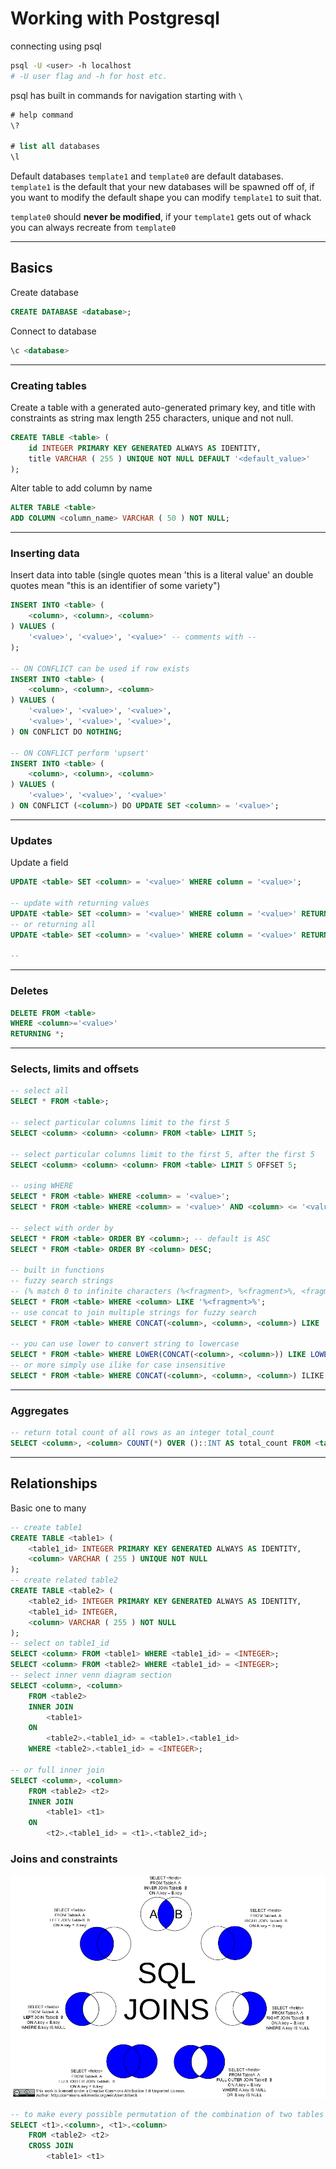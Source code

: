 # Working with Postgresql

connecting using psql

```sh
psql -U <user> -h localhost
# -U user flag and -h for host etc.
```

psql has built in commands for navigation starting with `\`

```sql
# help command
\?

# list all databases
\l
```

Default databases `template1` and `template0` are default databases. `template1` is the default that your new databases will be spawned off of, if you want to modify the default shape you can modify `template1` to suit that.

`template0` should **never be modified**, if your `template1` gets out of whack you can always recreate from `template0`

---

## Basics

Create database

```sql
CREATE DATABASE <database>;
```

Connect to database

```sql
\c <database>
```

---

### Creating tables

Create a table with a generated auto-generated primary key, and title with constraints as string max length 255 characters, unique and not null.

```sql
CREATE TABLE <table> (
    id INTEGER PRIMARY KEY GENERATED ALWAYS AS IDENTITY,
    title VARCHAR ( 255 ) UNIQUE NOT NULL DEFAULT '<default_value>'
);
```

Alter table to add column by name

```sql
ALTER TABLE <table>
ADD COLUMN <column_name> VARCHAR ( 50 ) NOT NULL;
```

---

### Inserting data

Insert data into table (single quotes mean 'this is a literal value' an double quotes mean "this is an identifier of some variety")

```sql
INSERT INTO <table> (
    <column>, <column>, <column>
) VALUES (
    '<value>', '<value>', '<value>' -- comments with --
);

-- ON CONFLICT can be used if row exists
INSERT INTO <table> (
    <column>, <column>, <column>
) VALUES (
    '<value>', '<value>', '<value>',
    '<value>', '<value>', '<value>',
) ON CONFLICT DO NOTHING;

-- ON CONFLICT perform 'upsert'
INSERT INTO <table> (
    <column>, <column>, <column>
) VALUES (
    '<value>', '<value>', '<value>'
) ON CONFLICT (<column>) DO UPDATE SET <column> = '<value>';
```

---

### Updates

Update a field

```sql
UPDATE <table> SET <column> = '<value>' WHERE column = '<value>';

-- update with returning values
UPDATE <table> SET <column> = '<value>' WHERE column = '<value>' RETURNING <column>, <column>, <column>;
-- or returning all
UPDATE <table> SET <column> = '<value>' WHERE column = '<value>' RETURNING *;

--
```

---

### Deletes

```sql
DELETE FROM <table>
WHERE <column>='<value>'
RETURNING *;
```

---

### Selects, limits and offsets

```sql
-- select all
SELECT * FROM <table>;

-- select particular columns limit to the first 5
SELECT <column> <column> <column> FROM <table> LIMIT 5;

-- select particular columns limit to the first 5, after the first 5
SELECT <column> <column> <column> FROM <table> LIMIT 5 OFFSET 5;

-- using WHERE
SELECT * FROM <table> WHERE <column> = '<value>';
SELECT * FROM <table> WHERE <column> = '<value>' AND <column> <= '<value>' OR <column >;

-- select with order by
SELECT * FROM <table> ORDER BY <column>; -- default is ASC
SELECT * FROM <table> ORDER BY <column> DESC;

-- built in functions
-- fuzzy search strings
-- (% match 0 to infinite characters (%<fragment>, %<fragment>%, <fragment>%, <fra%ent>))
SELECT * FROM <table> WHERE <column> LIKE '%<fragment>%';
-- use concat to join multiple strings for fuzzy search
SELECT * FROM <table> WHERE CONCAT(<column>, <column>, <column>) LIKE '%<fragment>%';

-- you can use lower to convert string to lowercase
SELECT * FROM <table> WHERE LOWER(CONCAT(<column>, <column>)) LIKE LOWER('%<fragment>%');
-- or more simply use ilike for case insensitive
SELECT * FROM <table> WHERE CONCAT(<column>, <column>, <column>) ILIKE '%<fragment>%';
```

---

### Aggregates

```sql
-- return total count of all rows as an integer total_count
SELECT <column>, <column> COUNT(*) OVER ()::INT AS total_count FROM <table>;
```

---

## Relationships

Basic one to many

```sql
-- create table1
CREATE TABLE <table1> (
    <table1_id> INTEGER PRIMARY KEY GENERATED ALWAYS AS IDENTITY,
    <column> VARCHAR ( 255 ) UNIQUE NOT NULL
);
-- create related table2
CREATE TABLE <table2> (
    <table2_id> INTEGER PRIMARY KEY GENERATED ALWAYS AS IDENTITY,
    <table1_id> INTEGER,
    <column> VARCHAR ( 255 ) NOT NULL
);
-- select on table1_id
SELECT <column> FROM <table1> WHERE <table1_id> = <INTEGER>;
SELECT <column> FROM <table2> WHERE <table1_id> = <INTEGER>;
-- select inner venn diagram section
SELECT <column>, <column>
    FROM <table2>
    INNER JOIN
        <table1>
    ON
        <table2>.<table1_id> = <table1>.<table1_id>
    WHERE <table2>.<table1_id> = <INTEGER>;

-- or full inner join
SELECT <column>, <column>
    FROM <table2> <t2>
    INNER JOIN
        <table1> <t1>
    ON
        <t2>.<table1_id> = <t1>.<table2_id>;


```

### Joins and constraints

![Joins](SQL_Joins.png)

```sql
-- to make every possible permutation of the combination of two tables
SELECT <t1>.<column>, <t1>.<column>
    FROM <table2> <t2>
    CROSS JOIN
        <table1> <t1>
```
